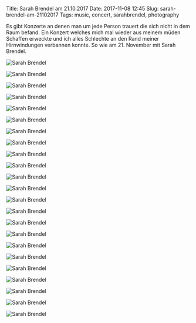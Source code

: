 Title: Sarah Brendel am 21.10.2017
Date: 2017-11-08 12:45
Slug: sarah-brendel-am-21102017
Tags: music, concert, sarahbrendel, photography

Es gibt Konzerte an denen man um jede Person trauert die sich nicht in dem Raum befand. Ein Konzert welches mich mal wieder aus meinem müden Schaffen erweckte und ich alles Schlechte an den Rand meiner Hirnwindungen verbannen konnte. So wie am 21. November mit Sarah Brendel.

![Sarah Brendel]({filename}/images/37866236492_24cb25cb83_b.jpg)

![Sarah Brendel]({filename}/images/37866238272_6ef5e016a9_b.jpg)

![Sarah Brendel]({filename}/images/37187187414_596ac07c2f_b.jpg)

![Sarah Brendel]({filename}/images/37866243192_6792064d43_b.jpg)

![Sarah Brendel]({filename}/images/37177161263_0bf9fece69_b.jpg)

![Sarah Brendel]({filename}/images/37866245132_90350343fb_b.jpg)

![Sarah Brendel]({filename}/images/37177162823_3bc3811572_b.jpg)

![Sarah Brendel]({filename}/images/37866246492_6aeeee178f_b.jpg)

![Sarah Brendel]({filename}/images/37848582706_8f7193cc38_b.jpg)

![Sarah Brendel]({filename}/images/37848584136_a6a0429d89_b.jpg)

![Sarah Brendel]({filename}/images/37866249512_3169cc8869_b.jpg)

![Sarah Brendel]({filename}/images/37848585536_6242a9d27b_b.jpg)

![Sarah Brendel]({filename}/images/37177169753_205ddbfea2_b.jpg)

![Sarah Brendel]({filename}/images/37177171253_8fd9b44a86_b.jpg)

![Sarah Brendel]({filename}/images/37177172213_22acb5bb64_b.jpg)

![Sarah Brendel]({filename}/images/37866256692_7031a341af_b.jpg)

![Sarah Brendel]({filename}/images/37866257912_cd9f4e3321_b.jpg)

![Sarah Brendel]({filename}/images/37896622031_6e18b3529b_b.jpg)

![Sarah Brendel]({filename}/images/37896623771_00564e137a_b.jpg)

![Sarah Brendel]({filename}/images/37187213144_0afcb9be33_b.jpg)

![Sarah Brendel]({filename}/images/37896626091_883a5c20d0_b.jpg)

![Sarah Brendel]({filename}/images/37896627361_97cc9a5d66_b.jpg)

![Sarah Brendel]({filename}/images/37639843430_33c47c1e96_b.jpg)

